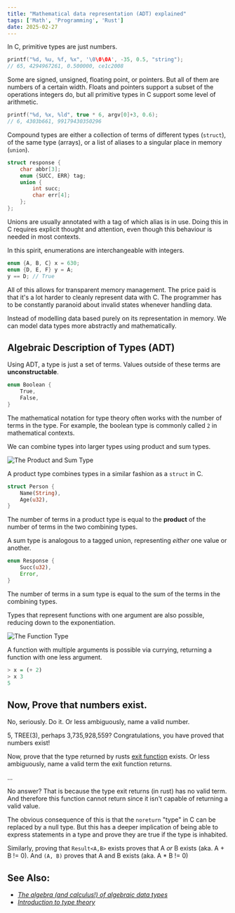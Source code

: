 ```yaml
---
title: "Mathematical data representation (ADT) explained"
tags: ['Math', 'Programming', 'Rust']
date: 2025-02-27
---
```

In C, primitive types are just numbers.

```c
printf("%d, %u, %f, %x", '\0\0\0A', -35, 0.5, "string");
// 65, 4294967261, 0.500000, ce1c2008
```

Some are signed, unsigned, floating point, or pointers. But all of them are
numbers of a certain width. Floats and pointers support a subset of the operations
integers do, but all primitive types in C support some level of arithmetic.

```c
printf("%d, %x, %ld", true * 6, argv[0]+3, 0.6);
// 6, 4303b661, 99179430350296
```

Compound types are either a collection of terms of different types (`struct`),
of the same type (arrays), or a list of aliases to a singular place in memory (`union`).

```c
struct response {
    char abbr[3];
    enum {SUCC, ERR} tag;
    union {
        int succ;
        char err[4];
    };
};

```

Unions are usually annotated with a tag of which alias is in use.
Doing this in C requires explicit thought and attention, even though
this behaviour is needed in most contexts.

In this spirit, enumerations are interchangeable with integers.

```c
enum {A, B, C} x = 630;
enum {D, E, F} y = A;
y == D; // True
```

All of this allows for transparent memory management. The price paid is that it's a lot harder to cleanly
represent data with C. The programmer has to be constantly paranoid about invalid states whenever handling data.

Instead of modelling data based purely on its representation in memory. We can model data types more abstractly and mathematically.

## Algebraic Description of Types (ADT)

Using ADT, a type is just a set of terms. Values outside of these terms are **unconstructable**.

```rust
enum Boolean {
    True,
    False,
}
```

The mathematical notation for type theory often works with the number of terms in the type. For example, the boolean type is commonly
called `2` in mathematical contexts.

We can combine types into larger types using product and sum types.

![The Product and Sum Type](/graph/Product_Sum_Diagram.png)

A product type combines types in a similar fashion as a `struct` in C.

```rust
struct Person {
    Name(String),
    Age(u32),
}
```

The number of terms in a product type is equal to the **product** of the number of terms in the two combining types.

A sum type is analogous to a tagged union, representing *either* one value or another.

```rust
enum Response {
    Succ(u32),
    Error,
}
```

The number of terms in a sum type is equal to the sum of the terms in the combining types.

Types that represent functions with one argument are also possible, reducing down to the exponentiation.

![The Function Type](/graph/functype.png)

A function with multiple arguments is possible via currying, returning a function with one less argument.

```haskell
> x = (+ 2)
> x 3
5
```

## Now, Prove that numbers exist.

No, seriously. Do it. Or less ambiguously, name a valid number.

5, TREE(3), perhaps 3,735,928,559? Congratulations, you have proved that numbers exist!

Now, prove that the type returned by rusts [exit function](https://doc.rust-lang.org/std/process/fn.exit.html) exists. Or less ambiguously, name a valid term the exit function returns.

...

No answer? That is because the type exit returns (in rust) has no valid term. And therefore this function cannot return since it isn't capable of
returning a valid value.

The obvious consequence of this is that the `noreturn` "type" in C can be replaced by a null type. But this has a deeper implication of being able
to express statements in a type and prove they are true if the type is inhabited.

Similarly, proving that `Result<A,B>` exists proves that A _or_ B exists (aka. A + B != 0). And `(A, B)` proves that A and B exists (aka. A * B != 0)

## See Also:

* *[The algebra (and calculus!) of algebraic data types](https://codewords.recurse.com/issues/three/algebra-and-calculus-of-algebraic-data-types)*
* *[Introduction to type theory](https://math.berkeley.edu/~forte/notes/type_theory.pdf)*
